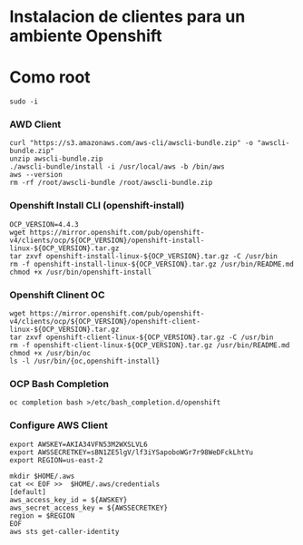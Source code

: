 # Instalacion de clientes para un ambiente Openshift

# Como root
```
sudo -i
```

### AWD Client 
```
curl "https://s3.amazonaws.com/aws-cli/awscli-bundle.zip" -o "awscli-bundle.zip"
unzip awscli-bundle.zip
./awscli-bundle/install -i /usr/local/aws -b /bin/aws
aws --version
rm -rf /root/awscli-bundle /root/awscli-bundle.zip
```

### Openshift Install CLI (openshift-install)
```
OCP_VERSION=4.4.3
wget https://mirror.openshift.com/pub/openshift-v4/clients/ocp/${OCP_VERSION}/openshift-install-linux-${OCP_VERSION}.tar.gz
tar zxvf openshift-install-linux-${OCP_VERSION}.tar.gz -C /usr/bin
rm -f openshift-install-linux-${OCP_VERSION}.tar.gz /usr/bin/README.md
chmod +x /usr/bin/openshift-install
```

### Openshift Clinent OC
```
wget https://mirror.openshift.com/pub/openshift-v4/clients/ocp/${OCP_VERSION}/openshift-client-linux-${OCP_VERSION}.tar.gz
tar zxvf openshift-client-linux-${OCP_VERSION}.tar.gz -C /usr/bin
rm -f openshift-client-linux-${OCP_VERSION}.tar.gz /usr/bin/README.md
chmod +x /usr/bin/oc
ls -l /usr/bin/{oc,openshift-install}
```

### OCP Bash Completion
```
oc completion bash >/etc/bash_completion.d/openshift
```

### Configure AWS Client
```
export AWSKEY=AKIA34VFN53M2WXSLVL6
export AWSSECRETKEY=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
export REGION=us-east-2
 
mkdir $HOME/.aws
cat << EOF >>  $HOME/.aws/credentials
[default]
aws_access_key_id = ${AWSKEY}
aws_secret_access_key = ${AWSSECRETKEY}
region = $REGION
EOF
aws sts get-caller-identity
```


